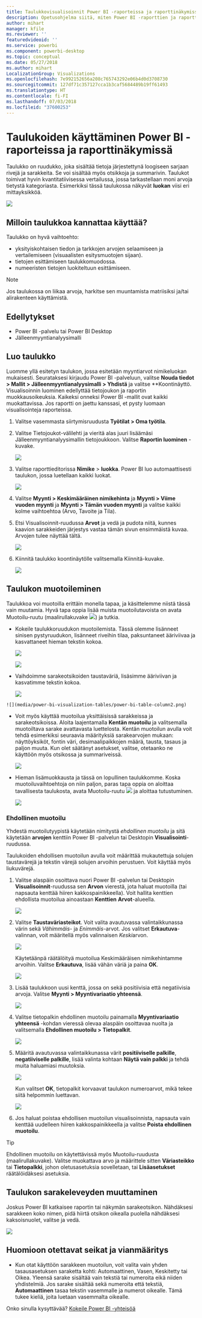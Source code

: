 ```yaml
---
title: Taulukkovisualisoinnit Power BI -raporteissa ja raporttinäkymissä
description: Opetusohjelma siitä, miten Power BI -raporttien ja raporttinäkymien taulukkovisualisointien kanssa työskennellään ja miten sarakkeiden leveyksiä muutetaan.
author: mihart
manager: kfile
ms.reviewer: ''
featuredvideoid: ''
ms.service: powerbi
ms.component: powerbi-desktop
ms.topic: conceptual
ms.date: 05/27/2018
ms.author: mihart
LocalizationGroup: Visualizations
ms.openlocfilehash: 7e992152656a208c765743292e06b4d0d3708730
ms.sourcegitcommit: 127df71c357127cca1b3caf5684489b19ff61493
ms.translationtype: HT
ms.contentlocale: fi-FI
ms.lasthandoff: 07/03/2018
ms.locfileid: "37600253"
---
```

# <a name="working-with-tables-in-power-bi-reports-and-dashboards"></a>Taulukoiden käyttäminen Power BI -raporteissa ja raporttinäkymissä
Taulukko on ruudukko, joka sisältää tietoja järjestettynä loogiseen sarjaan rivejä ja sarakkeita. Se voi sisältää myös otsikkoja ja summarivin. Taulukot toimivat hyvin kvantitatiivisessa vertailussa, jossa tarkastellaan moni arvoja tietystä kategoriasta. Esimerkiksi tässä taulukossa näkyvät **luokan** viisi eri mittayksikköä.

![](media/power-bi-visualization-tables/table.png)

## <a name="when-to-use-a-table"></a>Milloin taulukkoa kannattaa käyttää?
Taulukko on hyvä vaihtoehto:

* yksityiskohtaisen tiedon ja tarkkojen arvojen selaamiseen ja vertailemiseen (visuaalisten esitysmuotojen sijaan).
* tietojen esittämiseen taulukkomuodossa.
* numeeristen tietojen luokiteltuun esittämiseen.   

> [!NOTE]
> Jos taulukossa on liikaa arvoja, harkitse sen muuntamista matriisiksi ja/tai alirakenteen käyttämistä.

## <a name="prerequisites"></a>Edellytykset
- Power BI -palvelu tai Power BI Desktop
- Jälleenmyyntianalyysimalli

## <a name="create-a-table"></a>Luo taulukko
Luomme yllä esitetyn taulukon, jossa esitetään myyntiarvot nimikeluokan mukaisesti. Seurataksesi kirjaudu Power BI -palveluun, valitse **Nouda tiedot \> Mallit \> Jälleenmyyntianalyysimalli > Yhdistä** ja valitse **Koontinäyttö. Visualisoinnin luominen edellyttää tietojoukon ja raportin muokkausoikeuksia. Kaikeksi onneksi Power BI -mallit ovat kaikki muokattavissa. Jos raportti on jaettu kanssasi, et pysty luomaan visualisointeja raporteissa.

1. Valitse vasemmasta siirtymisruudusta **Työtilat > Oma työtila**.    
2. Valitse Tietojoukot-välilehti ja vieritä alas juuri lisäämäsi Jälleenmyyntianalyysimallin tietojoukkoon.  Valitse **Raportin luominen** -kuvake.

    ![](media/power-bi-visualization-tables/power-bi-create-report.png)
2. Valitse raporttieditorissa **Nimike** > **luokka**.  Power BI luo automaattisesti taulukon, jossa luetellaan kaikki luokat.

    ![](media/power-bi-visualization-tables/power-bi-table1.png)
3. Valitse **Myynti > Keskimääräinen nimikehinta** ja **Myynti > Viime vuoden myynti** ja **Myynti > Tämän vuoden myynti** ja valitse kaikki kolme vaihtoehtoa (Arvo, Tavoite ja Tila).   
4. Etsi Visualisoinnit-ruudussa **Arvot** ja vedä ja pudota niitä, kunnes kaavion sarakkeiden järjestys vastaa tämän sivun ensimmäistä kuvaa.  Arvojen tulee näyttää tältä.

    ![](media/power-bi-visualization-tables/power-bi-table2.png)
5. Kiinnitä taulukko koontinäytölle valitsemalla Kiinnitä-kuvake.  

     ![](media/power-bi-visualization-tables/pbi_pintile.png)

## <a name="format-the-table"></a>Taulukon muotoileminen
Taulukkoa voi muotoilla erittäin monella tapaa, ja käsittelemme niistä tässä vain muutamia. Hyvä tapa oppia lisää muista muotoilutavoista on avata Muotoilu-ruutu (maalirullakuvake ![](media/power-bi-visualization-tables/power-bi-format.png)) ja tutkia.

* Kokeile taulukkoruudukon muotoilemista. Tässä olemme lisänneet sinisen pystyruudukon, lisänneet riveihin tilaa, paksuntaneet ääriviivaa ja kasvattaneet hieman tekstin kokoa.

    ![](media/power-bi-visualization-tables/power-bi-table-gridnew.png)

    ![](media/power-bi-visualization-tables/power-bi-table-grid3.png)
* Vaihdoimme sarakeotsikoiden taustaväriä, lisäsimme ääriviivan ja kasvatimme tekstin kokoa. 

    ![](media/power-bi-visualization-tables/power-bi-table-column-headers.png)


~~~
![](media/power-bi-visualization-tables/power-bi-table-column2.png)
~~~

* Voit myös käyttää muotoilua yksittäisissä sarakkeissa ja sarakeotsikoissa. Aloita laajentamalla **Kentän muotoilu** ja valitsemalla muotoiltava sarake avattavasta luettelosta. Kentän muotoilun avulla voit tehdä esimerkiksi seuraavia määrityksiä sarakearvojen mukaan: näyttöyksiköt, fontin väri, desimaalipaikkojen määrä, tausta, tasaus ja paljon muuta. Kun olet säätänyt asetukset, valitse, otetaanko ne käyttöön myös otsikossa ja summariveissä.

    ![](media/power-bi-visualization-tables/power-bi-field-formatting.png)

* Hieman lisämuokkausta ja tässä on lopullinen taulukkomme. Koska muotoiluvaihtoehtoja on niin paljon, paras tapa oppia on aloittaa tavallisesta taulukosta, avata Muotoilu-ruutu ![](media/power-bi-visualization-tables/power-bi-format.png) ja aloittaa tutustuminen. 

    ![](media/power-bi-visualization-tables/power-bi-table-format.png)

### <a name="conditional-formatting"></a>Ehdollinen muotoilu
Yhdestä muotoilutyypistä käytetään nimitystä *ehdollinen muotoilu* ja sitä käytetään **arvojen** kenttiin Power BI -palvelun tai Desktopin **Visualisointi**-ruudussa. 

Taulukoiden ehdollisen muotoilun avulla voit määrittää mukautettuja solujen taustavärejä ja tekstin värejä solujen arvoihin perustuen. Voit käyttää myös liukuvärejä. 

1. Valitse alaspäin osoittava nuori Power BI -palvelun tai Desktopin **Visualisoinnit**-ruudussa sen **Arvon** vierestä, jota haluat muotoilla (tai napsauta kenttää hiiren kakkospainikkeella). Voit hallita kenttien ehdollista muotoilua ainoastaan **Kenttien** **Arvot**-alueella.

    ![](media/power-bi-visualization-tables/power-bi-conditional-formatting-background.png)
2. Valitse **Taustaväriasteikot**. Voit valita avautuvassa valintaikkunassa värin sekä *Vähimmäis-* ja *Enimmäis*-arvot. Jos valitset **Erkautuva**-valinnan, voit määritellä myös valinnaisen *Keski*arvon.

    ![](media/power-bi-visualization-tables/power-bi-conditional-formatting-background2.png)

    Käytetäänpä räätälöityä muotoilua Keskimääräisen nimikehintamme arvoihin. Valitse **Erkautuva**, lisää vähän väriä ja paina **OK**. 

    ![](media/power-bi-visualization-tables/power-bi-conditional-formatting-data-background.png)
3. Lisää taulukkoon uusi kenttä, jossa on sekä positiivisia että negatiivisia arvoja.  Valitse **Myynti > Myyntivariaatio yhteensä**. 

    ![](media/power-bi-visualization-tables/power-bi-conditional-formatting2.png)
4. Valitse tietopalkin ehdollinen muotoilu painamalla **Myyntivariaatio yhteensä** -kohdan vieressä olevaa alaspäin osoittavaa nuolta ja valitsemalla **Ehdollinen muotoilu > Tietopalkit**.

    ![](media/power-bi-visualization-tables/power-bi-conditional-formatting-data-bars.png)
5. Määritä avautuvassa valintaikkunassa värit **positiiviselle palkille**, **negatiiviselle palkille**, lisää valinta kohtaan **Näytä vain palkki** ja tehdä muita haluamiasi muutoksia.

    ![](media/power-bi-visualization-tables/power-bi-data-bars.png)

    Kun valitset **OK**, tietopalkit korvaavat taulukon numeroarvot, mikä tekee siitä helpommin luettavan.

    ![](media/power-bi-visualization-tables/power-bi-conditional-formatting-data-bars2.png)
6. Jos haluat poistaa ehdollisen muotoilun visualisoinnista, napsauta vain kenttää uudelleen hiiren kakkospainikkeella ja valitse **Poista ehdollinen muotoilu**.

> [!TIP]
> Ehdollinen muotoilu on käytettävissä myös Muotoilu-ruudusta (maalirullakuvake). Valitse muokattava arvo ja määrittele sitten **Väriasteikko** tai **Tietopalkki**, johon oletusasetuksia sovelletaan, tai **Lisäasetukset** räätälöidäksesi asetuksia.
> 
> 

## <a name="adjust-the-column-width-of-a-table"></a>Taulukon sarakeleveyden muuttaminen
Joskus Power BI katkaisee raportin tai näkymän sarakeotsikon. Nähdäksesi sarakkeen koko nimen, pidä hiirtä otsikon oikealla puolella nähdäksesi kaksoisnuolet, valitse ja vedä.

![](media/power-bi-visualization-tables/resizetable.gif)

## <a name="considerations-and-troubleshooting"></a>Huomioon otettavat seikat ja vianmääritys
* Kun otat käyttöön sarakkeen muotoilun, voit valita vain yhden tasausasetuksen saraketta kohti: Automaattinen, Vasen, Keskitetty tai Oikea. Yleensä sarake sisältää vain tekstiä tai numeroita eikä niiden yhdistelmiä. Jos sarake sisältää sekä numeroita että tekstiä, **Automaattinen** tasaa tekstin vasemmalle ja numerot oikealle. Tämä tukee kieliä, joita luetaan vasemmalta oikealle.   

Onko sinulla kysyttävää? [Kokeile Power BI -yhteisöä](http://community.powerbi.com/)

